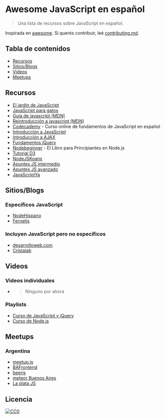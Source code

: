 # Awesome JavaScript en español
> Una lista de recursos sobre JavaScript en español.

Inspirada en [awesome](https://github.com/sindresorhus/awesome). Si querés contribuir, leé [contributing.md](contributing.md).

## Tabla de contenidos

- [Recursos](#Recursos)
- [Sitios/Blogs](#Sitios/Blogs)
- [Videos](#Videos)
- [Meetups](#Meetups)

## Recursos

- [El jardín de JavaScript](https://bonsaiden.github.io/JavaScript-Garden/es/)
- [JavaScript para gatos](http://jsparagatos.com/)
- [Guía de javascript (MDN)](https://developer.mozilla.org/es/docs/Web/JavaScript/Guide)
- [Reintroducción a javascript (MDN)](https://developer.mozilla.org/es/docs/Web/JavaScript/Una_re-introducci%C3%B3n_a_JavaScript)
- [Codecademy](https://www.codecademy.com/es/tracks/javascript-traduccion-al-espanol-america-latina-clone) - Curso online de fundamentos de JavaScript en español
- [Introducción a JavaScript](http://librosweb.es/libro/javascript/)
- [Introducción a AJAX](http://librosweb.es/libro/ajax/)
- [Fundamentos jQuery](http://librojquery.com/)
- [Nodebeginner](http://www.nodebeginner.org/index-es.html) - El Libro para Principiantes en Node.js
- [Tutorial D3](https://gcoch.github.io/D3-tutorial/index.html)
- [NodeJSKoans](http://nodejskoans.com/)
- [Apuntes JS intermedio](https://leanpub.com/apuntes-javascript-intermedio)
- [Apuntes JS avanzado](https://leanpub.com/apuntes-javascript-avanzado)
- [JavaScriptYa](http://www.javascriptya.com.ar/)

## Sitios/Blogs

### Específicos JavaScript

- [NodeHispano](http://www.nodehispano.com/)
- [Fernetjs](https://fernetjs.com)

### Incluyen JavaScript pero no específicos

- [desarrolloweb.com](http://desarrolloweb.com/)
- [Cristalab](http://www.cristalab.com/)

## Videos

### Videos individuales

- > Ninguno por ahora

### Playlists
- [Curso de JavaScript y jQuery](https://www.youtube.com/playlist?list=PL9ADAF257242D75FA)
- [Curso de Node.js](https://www.youtube.com/playlist?list=PL38CA7BD8CB5F3FF9)

## Meetups

### Argentina

- [meetup.js](http://www.meetup.com/Meetup-js/)
- [BAFrontend](http://www.meetup.com/BAFrontend/)
- [beerjs](http://www.meetup.com/Beer-js-Buenos-Aires/)
- [meteor Buenos Aires](http://www.meetup.com/Meteor-Buenos-Aires/)
- [La plata JS](https://twitter.com/LaPlataJS)

## Licencia

[![CC0](http://i.creativecommons.org/p/zero/1.0/88x31.png)](http://creativecommons.org/publicdomain/zero/1.0/)
